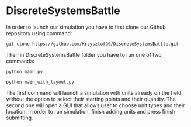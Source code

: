 # DiscreteSystemsBattle
In order to launch our simulation you have to first clone our Github repository using command:
```
git clone https://github.com/KrzysztofGG/DiscreteSystemsBattle.git
```
Then in DiscreteSystemsBattle folder you have to run one of two commands:
```
python main.py
```
```
python main_with_layout.py
```
The first command will launch a simulation with units already on the field, without the option to
select their starting points and their quantity. The second one will open a GUI that allows user to
choose unit types and their location. In order to run simulation, finish adding units and press finish
submitting.


